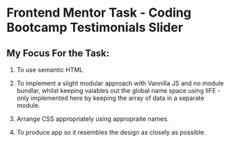 # Frontend Mentor Task - Coding Bootcamp Testimonials Slider

## My Focus For the Task:

1) To use semantic HTML

2) To implement a slight modular approach with Vannilla JS and no module bundlar, whilst keeping vaiables out the global name space using IIFE - only implemented here by keeping the array of data in a separate module.

3) Arrange CSS appropriately using appropraite names.

4) To produce app so it resembles the design as closely as possible.